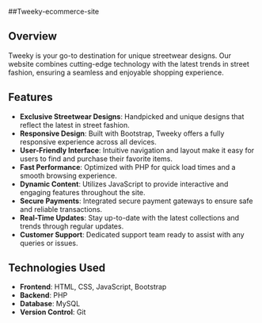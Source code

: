 ##Tweeky-ecommerce-site

## Overview
Tweeky is your go-to destination for unique streetwear designs. Our website combines cutting-edge technology with the latest trends in street fashion, ensuring a seamless and enjoyable shopping experience.

## Features
- **Exclusive Streetwear Designs**: Handpicked and unique designs that reflect the latest in street fashion.
- **Responsive Design**: Built with Bootstrap, Tweeky offers a fully responsive experience across all devices.
- **User-Friendly Interface**: Intuitive navigation and layout make it easy for users to find and purchase their favorite items.
- **Fast Performance**: Optimized with PHP for quick load times and a smooth browsing experience.
- **Dynamic Content**: Utilizes JavaScript to provide interactive and engaging features throughout the site.
- **Secure Payments**: Integrated secure payment gateways to ensure safe and reliable transactions.
- **Real-Time Updates**: Stay up-to-date with the latest collections and trends through regular updates.
- **Customer Support**: Dedicated support team ready to assist with any queries or issues.

## Technologies Used
- **Frontend**: HTML, CSS, JavaScript, Bootstrap
- **Backend**: PHP
- **Database**: MySQL
- **Version Control**: Git
